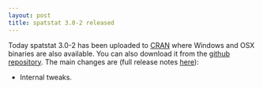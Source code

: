 ```yaml
---
layout: post
title: spatstat 3.0-2 released
---
```


Today spatstat 3.0-2 has been uploaded to
[CRAN](http://www.cran.r-project.org/web/packages/spatstat/) where
Windows and OSX binaries are also available. You can also download it
from the [github
repository](https://github.com/spatstat/spatstat/releases/tag/v3.0-2).
The main changes are (full release notes
[here](releasenotes/spatstat-3.0-2.html)):

* Internal tweaks.

